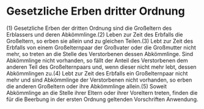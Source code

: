 # Gesetzliche Erben dritter Ordnung

(1) Gesetzliche Erben der dritten Ordnung sind die Großeltern des Erblassers und deren Abkömmlinge.(2) Leben zur Zeit des Erbfalls die Großeltern, so erben sie allein und zu gleichen Teilen.(3) Lebt zur Zeit des Erbfalls von einem Großelternpaar der Großvater oder die Großmutter nicht mehr, so treten an die Stelle des Verstorbenen dessen Abkömmlinge. Sind Abkömmlinge nicht vorhanden, so fällt der Anteil des Verstorbenen dem anderen Teil des Großelternpaars und, wenn dieser nicht mehr lebt, dessen Abkömmlingen zu.(4) Lebt zur Zeit des Erbfalls ein Großelternpaar nicht mehr und sind Abkömmlinge der Verstorbenen nicht vorhanden, so erben die anderen Großeltern oder ihre Abkömmlinge allein.(5) Soweit Abkömmlinge an die Stelle ihrer Eltern oder ihrer Voreltern treten, finden die für die Beerbung in der ersten Ordnung geltenden Vorschriften Anwendung. 

